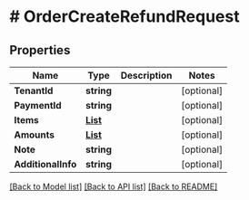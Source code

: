 # # OrderCreateRefundRequest


## Properties 


Name | Type | Description | Notes
------------ | ------------- | ------------- | -------------
**TenantId**| **string** |   | [optional]
**PaymentId**| **string** |   | [optional]
**Items**| [**List<OrderRefundItem>**](OrderRefundItem.md) |   | [optional]
**Amounts**| [**List<OrderRefundAmount>**](OrderRefundAmount.md) |   | [optional]
**Note**| **string** |   | [optional]
**AdditionalInfo**| **string** |   | [optional]


[[Back to Model list]](../../README.md#models) [[Back to API list]](../../README.md#endpoints) [[Back to README]](../../README.md)

